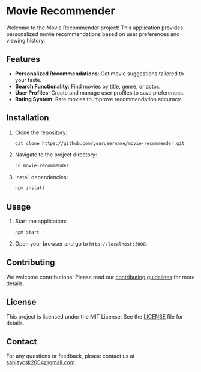 # Movie Recommender

Welcome to the Movie Recommender project! This application provides personalized movie recommendations based on user preferences and viewing history.

## Features

- **Personalized Recommendations**: Get movie suggestions tailored to your taste.
- **Search Functionality**: Find movies by title, genre, or actor.
- **User Profiles**: Create and manage user profiles to save preferences.
- **Rating System**: Rate movies to improve recommendation accuracy.

## Installation

1. Clone the repository:
    ```bash
    git clone https://github.com/yourusername/movie-recommender.git
    ```
2. Navigate to the project directory:
    ```bash
    cd movie-recommender
    ```
3. Install dependencies:
    ```bash
    npm install
    ```

## Usage

1. Start the application:
    ```bash
    npm start
    ```
2. Open your browser and go to `http://localhost:3000`.

## Contributing

We welcome contributions! Please read our [contributing guidelines](CONTRIBUTING.md) for more details.

## License

This project is licensed under the MIT License. See the [LICENSE](LICENSE) file for details.

## Contact

For any questions or feedback, please contact us at [sanjaycsk2004@gmail.com](mailto:sanjaycsk2004@gmail.com).
